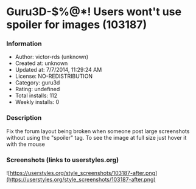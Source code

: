 # Guru3D-$%@*! Users wont't use spoiler for images (103187)

### Information
- Author: victor-rds (unknown)
- Created at: unknown
- Updated at: 7/7/2014, 11:29:24 AM
- License: NO-REDISTRIBUTION
- Category: guru3d
- Rating: undefined
- Total installs: 112
- Weekly installs: 0


### Description
Fix the forum layout being broken when someone post large screenshots without using the "spoiler" tag.
To see the image at full size just hover it with the mouse


### Screenshots (links to userstyles.org)
![https://userstyles.org/style_screenshots/103187-after.png](https://userstyles.org/style_screenshots/103187-after.png)


